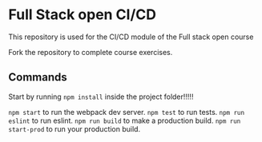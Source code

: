 # Full Stack open CI/CD

This repository is used for the CI/CD module of the Full stack open course

Fork the repository to complete course exercises.

## Commands

Start by running `npm install` inside the project folder!!!!!

`npm start` to run the webpack dev server.
`npm test` to run tests.
`npm run eslint` to run eslint.
`npm run build` to make a production build.
`npm run start-prod` to run your production build.
